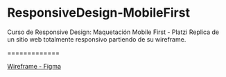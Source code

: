 # ResponsiveDesign-MobileFirst

Curso de Responsive Design: Maquetación Mobile First - Platzi
Replica de un sitio web totalmente responsivo partiendo de su wireframe.

=============

[Wireframe - Figma](https://www.figma.com/proto/sMmlQaZldfDcLERYYWe6h4/Bata-Bit?node-id=44%3A594&scaling=scale-down)
